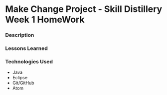 # Make Change Project - Skill Distillery Week 1 HomeWork

### Description

### Lessons Learned

### Technologies Used
- Java
- Eclipse
- Git/GitHub
- Atom
